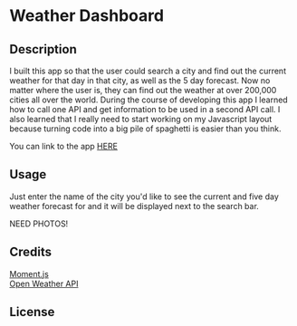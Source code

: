 # Weather Dashboard

## Description

I built this app so that the user could search a city and find out the current weather for that day in that city, as well as the 5 day forecast. Now no matter where the user is, they can find out the weather at over 200,000 cities all over the world. During the course of developing this app I learned how to call one API and get information to be used in a second API call. I also learned that I really need to start working on my Javascript layout because turning code into a big pile of spaghetti is easier than you think.

You can link to the app [HERE](https://petermodavis.github.io/weather-dashboard/)

## Usage

Just enter the name of the city you'd like to see the current and five day weather forecast for and it will be displayed next to the search bar.

NEED PHOTOS!

## Credits

[Moment.js](https://momentjs.com/)  
[Open Weather API](https://openweathermap.org/api)

## License
